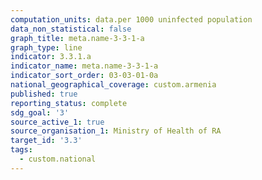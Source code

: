 ```yaml
---
computation_units: data.per 1000 uninfected population
data_non_statistical: false
graph_title: meta.name-3-3-1-a
graph_type: line
indicator: 3.3.1.a
indicator_name: meta.name-3-3-1-a
indicator_sort_order: 03-03-01-0a
national_geographical_coverage: custom.armenia
published: true
reporting_status: complete
sdg_goal: '3'
source_active_1: true
source_organisation_1: Ministry of Health of RA
target_id: '3.3'
tags:
  - custom.national
---
```

